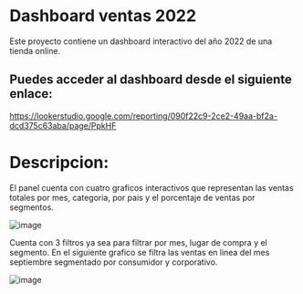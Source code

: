 # Dashboard ventas 2022
Este proyecto contiene un dashboard interactivo del año 2022 de una tienda online.

## Puedes acceder al dashboard desde el siguiente enlace:
https://lookerstudio.google.com/reporting/090f22c9-2ce2-49aa-bf2a-dcd375c63aba/page/PpkHF

# Descripcion:
El panel cuenta con cuatro graficos interactivos que representan las ventas totales por mes, categoria, por pais y el porcentaje de ventas por segmentos.

![image](https://github.com/user-attachments/assets/43fd15d9-b572-4254-98c8-caeb46db9a04)

Cuenta con 3 filtros ya sea para filtrar por mes, lugar de compra y el segmento.
En el siguiente grafico se filtra las ventas en linea del mes septiembre segmentado por consumidor y corporativo. 

![image](https://github.com/user-attachments/assets/e48ebd81-88c5-4301-aa93-9affa5a78d59)
